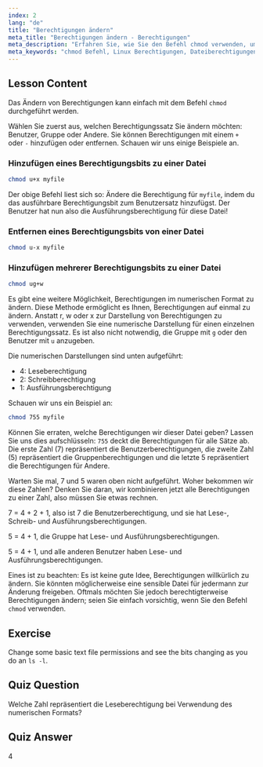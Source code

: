 ```yaml
---
index: 2
lang: "de"
title: "Berechtigungen ändern"
meta_title: "Berechtigungen ändern - Berechtigungen"
meta_description: "Erfahren Sie, wie Sie den Befehl chmod verwenden, um Dateiberechtigungen in Linux zu ändern. Verstehen Sie symbolische und numerische Modi für eine sichere Dateiverwaltung. Beginnen Sie jetzt mit dem Lernen!"
meta_keywords: "chmod Befehl, Linux Berechtigungen, Dateiberechtigungen, chmod Tutorial, Linux Sicherheit, Linux für Anfänger, Linux Anleitung, chmod numerisch"
---
```


## Lesson Content

Das Ändern von Berechtigungen kann einfach mit dem Befehl `chmod` durchgeführt werden.

Wählen Sie zuerst aus, welchen Berechtigungssatz Sie ändern möchten: Benutzer, Gruppe oder Andere. Sie können Berechtigungen mit einem `+` oder `-` hinzufügen oder entfernen. Schauen wir uns einige Beispiele an.

### Hinzufügen eines Berechtigungsbits zu einer Datei

```bash
chmod u+x myfile
```

Der obige Befehl liest sich so: Ändere die Berechtigung für `myfile`, indem du das ausführbare Berechtigungsbit zum Benutzersatz hinzufügst. Der Benutzer hat nun also die Ausführungsberechtigung für diese Datei!

### Entfernen eines Berechtigungsbits von einer Datei

```bash
chmod u-x myfile
```

### Hinzufügen mehrerer Berechtigungsbits zu einer Datei

```bash
chmod ug+w
```

Es gibt eine weitere Möglichkeit, Berechtigungen im numerischen Format zu ändern. Diese Methode ermöglicht es Ihnen, Berechtigungen auf einmal zu ändern. Anstatt r, w oder x zur Darstellung von Berechtigungen zu verwenden, verwenden Sie eine numerische Darstellung für einen einzelnen Berechtigungssatz. Es ist also nicht notwendig, die Gruppe mit `g` oder den Benutzer mit `u` anzugeben.

Die numerischen Darstellungen sind unten aufgeführt:

- 4: Leseberechtigung
- 2: Schreibberechtigung
- 1: Ausführungsberechtigung

Schauen wir uns ein Beispiel an:

```bash
chmod 755 myfile
```

Können Sie erraten, welche Berechtigungen wir dieser Datei geben? Lassen Sie uns dies aufschlüsseln: `755` deckt die Berechtigungen für alle Sätze ab. Die erste Zahl (7) repräsentiert die Benutzerberechtigungen, die zweite Zahl (5) repräsentiert die Gruppenberechtigungen und die letzte 5 repräsentiert die Berechtigungen für Andere.

Warten Sie mal, 7 und 5 waren oben nicht aufgeführt. Woher bekommen wir diese Zahlen? Denken Sie daran, wir kombinieren jetzt alle Berechtigungen zu einer Zahl, also müssen Sie etwas rechnen.

7 = 4 + 2 + 1, also ist 7 die Benutzerberechtigung, und sie hat Lese-, Schreib- und Ausführungsberechtigungen.

5 = 4 + 1, die Gruppe hat Lese- und Ausführungsberechtigungen.

5 = 4 + 1, und alle anderen Benutzer haben Lese- und Ausführungsberechtigungen.

Eines ist zu beachten: Es ist keine gute Idee, Berechtigungen willkürlich zu ändern. Sie könnten möglicherweise eine sensible Datei für jedermann zur Änderung freigeben. Oftmals möchten Sie jedoch berechtigterweise Berechtigungen ändern; seien Sie einfach vorsichtig, wenn Sie den Befehl `chmod` verwenden.

## Exercise

Change some basic text file permissions and see the bits changing as you do an `ls -l`.

## Quiz Question

Welche Zahl repräsentiert die Leseberechtigung bei Verwendung des numerischen Formats?

## Quiz Answer

4
